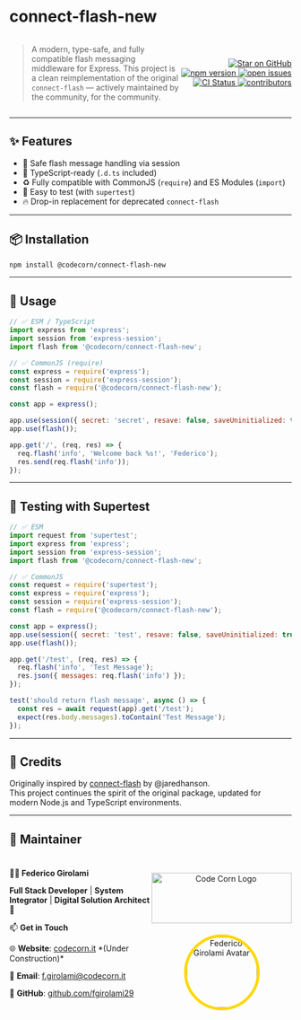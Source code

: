# connect-flash-new

<div style="display: flex;align-items: center">
<div style="width:60%">

  > A modern, type-safe, and fully compatible flash messaging middleware for Express.
  > This project is a clean reimplementation of the original `connect-flash` — actively maintained by the community, for the community.

</div>
  <div style="width:40%">
    <p align="right">
      <a href="https://github.com/fgirolami29/connect-flash-new/stargazers">
        <img src="https://img.shields.io/github/stars/fgirolami29/connect-flash-new?style=social" alt="Star on GitHub">
      </a>
      <a href="https://www.npmjs.com/package/connect-flash-new">
        <img src="https://img.shields.io/npm/v/connect-flash-new.svg" alt="npm version">
      </a>
      <a href="https://github.com/fgirolami29/connect-flash-new/issues">
        <img src="https://img.shields.io/github/issues/fgirolami29/connect-flash-new.svg" alt="open issues">
      </a>
      <a href="https://github.com/fgirolami29/connect-flash-new/actions">
        <img src="https://github.com/fgirolami29/connect-flash-new/actions/workflows/test.yml/badge.svg" alt="CI Status">
      </a>
      <a href="https://github.com/fgirolami29/connect-flash-new/graphs/contributors">
        <img src="https://img.shields.io/github/contributors/fgirolami29/connect-flash-new.svg" alt="contributors">
      </a>
    </p>
  </div>
</div>

---

## ✨ Features

- 🔐 Safe flash message handling via session
- 🧠 TypeScript-ready (`.d.ts` included)
- ♻️ Fully compatible with CommonJS (`require`) and ES Modules (`import`)
- 🧪 Easy to test (with `supertest`)
- 🔥 Drop-in replacement for deprecated `connect-flash`

---

## 📦 Installation

```bash
npm install @codecorn/connect-flash-new
```

---

## 🚀 Usage

```js
// ✅ ESM / TypeScript
import express from 'express';
import session from 'express-session';
import flash from '@codecorn/connect-flash-new';

// ✅ CommonJS (require)
const express = require('express');
const session = require('express-session');
const flash = require('@codecorn/connect-flash-new');

const app = express();

app.use(session({ secret: 'secret', resave: false, saveUninitialized: true }));
app.use(flash());

app.get('/', (req, res) => {
  req.flash('info', 'Welcome back %s!', 'Federico');
  res.send(req.flash('info'));
});
```

---

## 🧪 Testing with Supertest

```js
// ✅ ESM
import request from 'supertest';
import express from 'express';
import session from 'express-session';
import flash from '@codecorn/connect-flash-new';

// ✅ CommonJS
const request = require('supertest');
const express = require('express');
const session = require('express-session');
const flash = require('@codecorn/connect-flash-new');

const app = express();
app.use(session({ secret: 'test', resave: false, saveUninitialized: true }));
app.use(flash());

app.get('/test', (req, res) => {
  req.flash('info', 'Test Message');
  res.json({ messages: req.flash('info') });
});

test('should return flash message', async () => {
  const res = await request(app).get('/test');
  expect(res.body.messages).toContain('Test Message');
});
```

---

## 🙏 Credits

Originally inspired by [connect-flash](https://github.com/jaredhanson/connect-flash) by @jaredhanson.  
This project continues the spirit of the original package, updated for modern Node.js and TypeScript environments.

---

## 👤 Maintainer

<div style="display: flex; justify-content: space-between; align-items: center;"> 
  <div> 
    <p><strong>👨‍💻 Federico Girolami</strong></p> 
    <p><strong>Full Stack Developer</strong> | <strong>System Integrator</strong> | <strong>Digital Solution Architect</strong> 🚀</p> 
    <p>📫 <strong>Get in Touch</strong></p> 
    <p>🌐 <strong>Website</strong>: <a href="https://codecorn.it">codecorn.it</a> *(Under Construction)*</p> 
    <p>📧 <strong>Email</strong>: <a href="mailto:f.girolami@codecorn.it">f.girolami@codecorn.it</a></p> 
    <p>🐙 <strong>GitHub</strong>: <a href="https://github.com/fgirolami29">github.com/fgirolami29</a></p> 
  </div> 
  <div style="text-align: center;">
    <a href="https://www.codecorn.it"> 
      <img src="https://codecorn.it/wp-content/uploads/2025/05/CODECORN-trasp-qhite.png" alt="Code Corn Logo"  width="250px" height="90px" style="margin-top:30px;margin-bottom:20px;"/>
    </a> 
    <a href="https://github.com/fgirolami29"> 
      <img src="https://avatars.githubusercontent.com/u/68548715?s=200&v=4" alt="Federico Girolami Avatar" style="border-radius: 50%; width: 125px; height: 125px;border: 5px solid gold" /> 
    </a> 
  </div> 
</div>